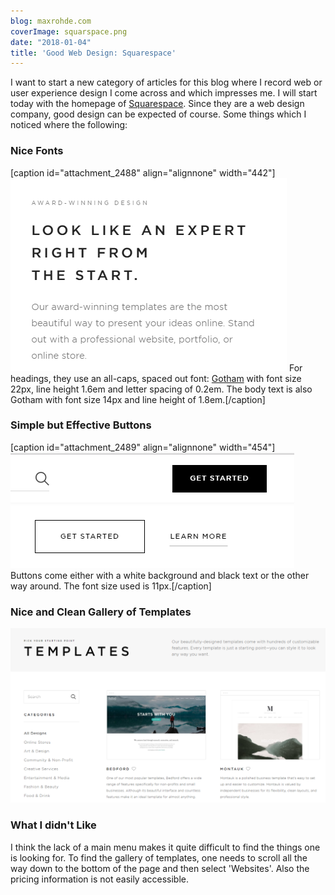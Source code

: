 ```yaml
---
blog: maxrohde.com
coverImage: squarspace.png
date: "2018-01-04"
title: 'Good Web Design: Squarespace'
---
```


I want to start a new category of articles for this blog where I record web or user experience design I come across and which impresses me. I will start today with the homepage of [Squarespace](https://www.squarespace.com/). Since they are a web design company, good design can be expected of course. Some things which I noticed where the following:

### Nice Fonts

\[caption id="attachment_2488" align="alignnone" width="442"\]![fonts](images/fonts.png) For headings, they use an all-caps, spaced out font: [Gotham](https://www.typography.com/fonts/gotham/overview/) with font size 22px, line height 1.6em and letter spacing of 0.2em. The body text is also Gotham with font size 14px and line height of 1.8em.\[/caption\]

### Simple but Effective Buttons

\[caption id="attachment_2489" align="alignnone" width="454"\]![buttons](images/buttons.png) Buttons come either with a white background and black text or the other way around. The font size used is 11px.\[/caption\]

### Nice and Clean Gallery of Templates

![templates](images/templates.png)

### What I didn't Like

I think the lack of a main menu makes it quite difficult to find the things one is looking for. To find the gallery of templates, one needs to scroll all the way down to the bottom of the page and then select 'Websites'. Also the pricing information is not easily accessible.
